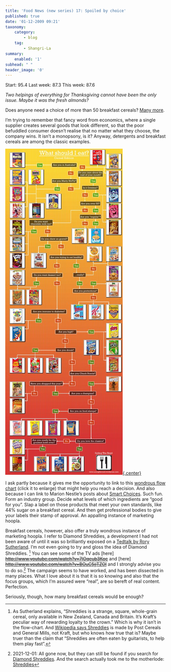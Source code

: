 ```yaml
---
title: 'Food News (new series) 17: Spoiled by choice'
published: true
date: '01-12-2009 09:21'
taxonomy:
    category:
        - blog
    tag:
        - Shangri-La
summary:
    enabled: '1'
subhead: " "
header_image: '0'
---
```


Start: 95.4 Last week: 87.3 This week: 87.6

_Two helpings of everything for Thanksgiving cannot have been the only issue. Maybe it was the fresh almonds?_

Does anyone need a choice of more than 50 breakfast cereals? [Many more](https://en.wikipedia.org/wiki/List_of_breakfast_cereals).

I’m trying to remember that fancy word from economics, where a single supplier creates several goods that look different, so that the poor befuddled consumer doesn’t realise that no matter what they choose, the company wins. It isn’t a monopsony, is it? Anyway, detergents and breakfast cereals are among the classic examples.

[![Flow chart of places to eat cereal](where-to-eat-cereal1-369x1024.jpg){.center}](where-to-eat-cereal1.jpg)

I ask partly because it gives me the opportunity to link to this [wondrous flow chart](https://web.archive.org/web/20100106021446/http://topcultured.com/what-should-i-eat-cereal-edition-flowchart) (click it to enlarge) that might help you reach a decision. And also because I can link to Marion Nestle’s posts about [Smart Choices](https://www.foodpolitics.com/tag/smart-choices/). Such fun. Form an industry group. Decide what levels of which ingredients are “good for you”. Slap a label on those products that meet your own standards, like 44% sugar on a breakfast cereal. And then get professional bodies to give your labels their stamp of approval. An appalling instance of marketing hoopla. 

Breakfast cereals, however, also offer a truly wondrous instance of marketing hoopla. I refer to Diamond Shreddies, a development I had not been aware of until it was so brilliantly exposed on a [Tedtalk by Rory Sutherland](https://www.ted.com/talks/rory_sutherland_life_lessons_from_an_ad_man). I’m not even going to try and gloss the idea of Diamond Shreddies. [^fn1] You can see some of the TV ads [here] ~~http://www.youtube.com/watch?v=7lOqeub3Koc~~ and [here] ~~http://www.youtube.com/watch?v=BOuC5jjTZOI~~ and I strongly advise you to do so.[^2] The campaign seems to have worked, and has been dissected in many places. What I love about it is that it is so knowing and also that the focus groups, which I’m assured were “real”, are so bereft of real content. Perfection.

Seriously, though, how many breakfast cereals would be enough?

[^fn1]: As Sutherland explains, “Shreddies is a strange, square, whole-grain cereal, only available in New Zealand, Canada and Britain. It’s Kraft’s peculiar way of rewarding loyalty to the crown.” Which is why it isn’t in the flow-chart. And [Wikipedia says Shreddies](http://en.wikipedia.org/wiki/Shreddies) is made by Post Cereals and General Mills, not Kraft, but who knows how true that is? Maybe truer than the claim that “Shreddies are often eaten by guitarists, to help them play fast”.

[^2]: 2021-12-01: All gone now, but they can still be found if you search for [Diamond Shreddies](https://www.youtube.com/watch?v=B8McutvNwtI). And the search actually took me to the motherlode: [Shreddies](https://www.ivanpols.com/case-shreddies)  

